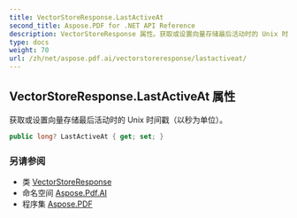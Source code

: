 ```yaml
---
title: VectorStoreResponse.LastActiveAt
second_title: Aspose.PDF for .NET API Reference
description: VectorStoreResponse 属性。获取或设置向量存储最后活动时的 Unix 时间戳（以秒为单位）
type: docs
weight: 70
url: /zh/net/aspose.pdf.ai/vectorstoreresponse/lastactiveat/
---
```

## VectorStoreResponse.LastActiveAt 属性

获取或设置向量存储最后活动时的 Unix 时间戳（以秒为单位）。

```csharp
public long? LastActiveAt { get; set; }
```

### 另请参阅

* 类 [VectorStoreResponse](../)
* 命名空间 [Aspose.Pdf.AI](../../../aspose.pdf.ai/)
* 程序集 [Aspose.PDF](../../../)